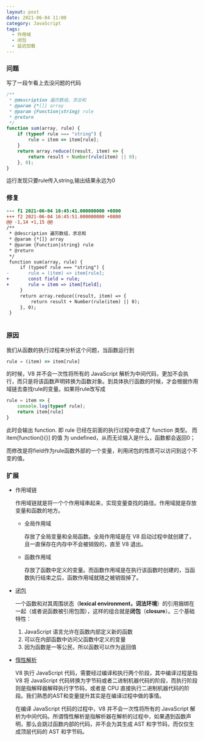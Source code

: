 ```yaml
---
layout: post
date: 2021-06-04 11:00
category: JavaScript
tags:
  - 作用域
  - 闭包
  - 延迟加载
---
```




### 问题

写了一段乍看上去没问题的代码

```js
/**
 * @description 遍历数组，求总和
 * @param {*[]} array
 * @param {Function|string} rule
 * @return
 */
function sum(array, rule) {
    if (typeof rule === "string") {
        rule = item => item[rule];
    }
    return array.reduce((result, item) => {
        return result + Number(rule(item) || 0);
    }, 0);
}

```

运行发现只要rule传入string,输出结果永远为0

### 修复

```diff
--- f1 2021-06-04 16:45:41.000000000 +0800
+++ f2 2021-06-04 16:45:51.000000000 +0800
@@ -1,14 +1,15 @@ 
/**
 * @description 遍历数组，求总和
 * @param {*[]} array
 * @param {Function|string} rule
 * @return
 */
 function sum(array, rule) {
     if (typeof rule === "string") {
- 		rule = (item) => item[rule];
+       const field = rule;
+       rule = item => item[field];
     }
     return array.reduce((result, item) => {
         return result + Number(rule(item) || 0);
     }, 0);
 }
 
```

### 原因

我们从函数的执行过程来分析这个问题，当函数运行到 

```javascript
rule = (item) => item[rule]
```

的时候，V8 并不会一次性将所有的 JavaScript 解析为中间代码，更加不会执行，而只是将该函数声明转换为函数对象。到具体执行函数的时候，才会根据作用域链去查找rule的变量。如果将rule改写成

```javascript
rule = item => {
    console.log(typeof rule);
    return item[rule]
}
```

此时会输出 function. 即 rule 已经在前面的执行过程中变成了 function 类型。 而 item[function(){}] 的值 为 undefined，从而无论输入是什么，函数都会返回0；

而修改是将field作为rule函数外部的一个变量，利用闭包的性质可以访问到这个不变的值。

### 扩展

- 作用域链

  作用域链就是将一个个作用域串起来，实现变量查找的路径。作用域就是存放变量和函数的地方。

  - 全局作用域

    存放了全局变量和全局函数。全局作用域是在 V8 启动过程中就创建了，且一直保存在内存中不会被销毁的，直至 V8 退出。

  - 函数作用域

    存放了函数中定义的变量。而函数作用域是在执行该函数时创建的，当函数执行结束之后，函数作用域就随之被销毁掉了。

- [闭包](https://developer.mozilla.org/zh-CN/docs/Web/JavaScript/Closures)

  一个函数和对其周围状态（**lexical environment，词法环境**）的引用捆绑在一起（或者说函数被引用包围），这样的组合就是**闭包**（**closure**）。三个基础特性：

  1. JavaScript 语言允许在函数内部定义新的函数
  2. 可以在内部函数中访问父函数中定义的变量
  3. 因为函数是一等公民，所以函数可以作为返回值

- [惰性解析](https://time.geekbang.org/column/article/223168)

  V8 执行 JavaScript 代码，需要经过编译和执行两个阶段，其中编译过程是指 V8 将 JavaScript 代码转换为字节码或者二进制机器代码的阶段，而执行阶段则是指解释器解释执行字节码，或者是 CPU 直接执行二进制机器代码的阶段。我们熟悉的AST和变量提升其实是在编译过程中做的事情。

  在编译 JavaScript 代码的过程中，V8 并不会一次性将所有的 JavaScript 解析为中间代码。所谓惰性解析是指解析器在解析的过程中，如果遇到函数声明，那么会跳过函数内部的代码，并不会为其生成 AST 和字节码，而仅仅生成顶层代码的 AST 和字节码。